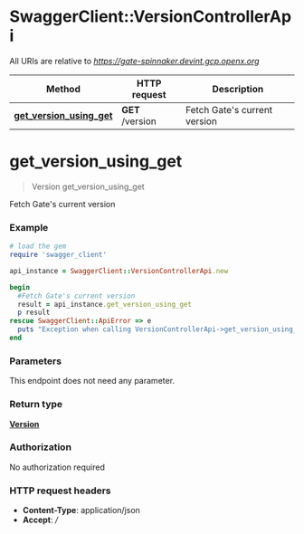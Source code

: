 # SwaggerClient::VersionControllerApi

All URIs are relative to *https://gate-spinnaker.devint.gcp.openx.org*

Method | HTTP request | Description
------------- | ------------- | -------------
[**get_version_using_get**](VersionControllerApi.md#get_version_using_get) | **GET** /version | Fetch Gate&#39;s current version


# **get_version_using_get**
> Version get_version_using_get

Fetch Gate's current version

### Example
```ruby
# load the gem
require 'swagger_client'

api_instance = SwaggerClient::VersionControllerApi.new

begin
  #Fetch Gate's current version
  result = api_instance.get_version_using_get
  p result
rescue SwaggerClient::ApiError => e
  puts "Exception when calling VersionControllerApi->get_version_using_get: #{e}"
end
```

### Parameters
This endpoint does not need any parameter.

### Return type

[**Version**](Version.md)

### Authorization

No authorization required

### HTTP request headers

 - **Content-Type**: application/json
 - **Accept**: */*




